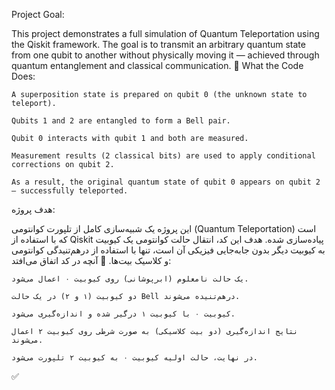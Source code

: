 
 Project Goal:

This project demonstrates a full simulation of Quantum Teleportation using the Qiskit framework. The goal is to transmit an arbitrary quantum state from one qubit to another without physically moving it — achieved through quantum entanglement and classical communication.
🧠 What the Code Does:

    A superposition state is prepared on qubit 0 (the unknown state to teleport).

    Qubits 1 and 2 are entangled to form a Bell pair.

    Qubit 0 interacts with qubit 1 and both are measured.

    Measurement results (2 classical bits) are used to apply conditional corrections on qubit 2.

    As a result, the original quantum state of qubit 0 appears on qubit 2 — successfully teleported.




 هدف پروژه:

این پروژه یک شبیه‌سازی کامل از تلپورت کوانتومی (Quantum Teleportation) است که با استفاده از Qiskit پیاده‌سازی شده. هدف این کد، انتقال حالت کوانتومی یک کیوبیت به کیوبیت دیگر بدون جابه‌جایی فیزیکی آن است، تنها با استفاده از درهم‌تنیدگی کوانتومی و کلاسیک بیت‌ها.
🧠 آنچه در کد اتفاق می‌افتد:

    یک حالت نامعلوم (ابرپوشانی) روی کیوبیت ۰ اعمال می‌شود.

    دو کیوبیت (۱ و ۲) در یک حالت Bell درهم‌تنیده می‌شوند.

    کیوبیت ۰ با کیوبیت ۱ درگیر شده و اندازه‌گیری می‌شود.

    نتایج اندازه‌گیری (دو بیت کلاسیکی) به صورت شرطی روی کیوبیت ۲ اعمال می‌شوند.

    در نهایت، حالت اولیه کیوبیت ۰ به کیوبیت ۲ تلپورت می‌شود.

✅ 
